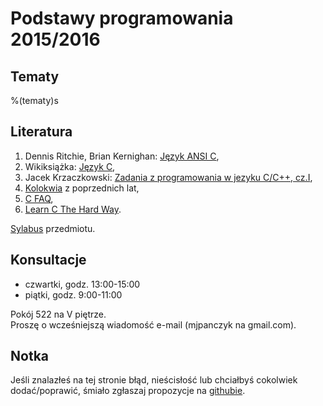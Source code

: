 Podstawy programowania 2015/2016
==================

Tematy
------------------

%(tematy)s

Literatura
------------------

  1.  Dennis Ritchie, Brian Kernighan:
      [Język ANSI C](http://pl.wikipedia.org/wiki/Język_ANSI_C),
  2.  Wikiksiążka: [Język C](http://pl.wikibooks.org/wiki/C),
  3.  Jacek Krzaczkowski:
      [Zadania z programowania w jezyku C/C++, cz.I](./krzaczkowski_pop.pdf),
  4.  [Kolokwia](./kolokwia/) z poprzednich lat,
  5.  [C FAQ](http://c-faq.com/),
  6.  [Learn C The Hard Way](http://c.learncodethehardway.org/book/).

[Sylabus](http://syjon.umcs.lublin.pl/metacortex/show/1/16795) przedmiotu.

Konsultacje
------------------

  * czwartki, godz. 13:00-15:00
  * piątki, godz. 9:00-11:00

Pokój 522 na V piętrze.  
Proszę o wcześniejszą wiadomość e-mail (mjpanczyk na gmail.com).

Notka
------------------
Jeśli znalazłeś na tej stronie błąd, nieścisłość
lub chciałbyś cokolwiek dodać/poprawić,
śmiało zgłaszaj propozycje
na [githubie](https://github.com/mpanczyk/pp_course).
